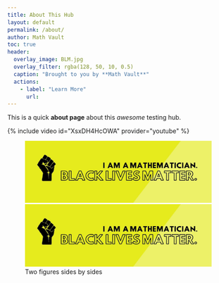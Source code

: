 ```yaml
---
title: About This Hub
layout: default
permalink: /about/
author: Math Vault
toc: true
header:
  overlay_image: BLM.jpg
  overlay_filter: rgba(128, 50, 10, 0.5)
  caption: "Brought to you by **Math Vault**"
  actions:
    - label: "Learn More"
      url:
---
```


This is a quick **about page** about this *awesome* testing hub.

{% include video id="XsxDH4HcOWA" provider="youtube" %}

<figure class="half"><img src="/BLM.jpg"/> <img src="/BLM.jpg"/> <figcaption>Two figures sides by sides</figcaption></figure>
